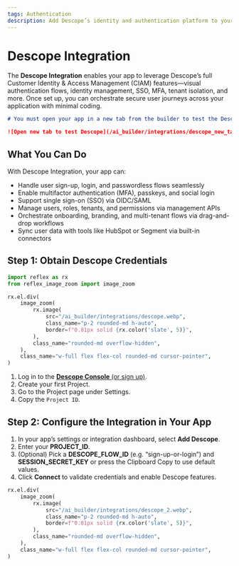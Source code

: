 ```yaml
---
tags: Authentication
description: Add Descope’s identity and authentication platform to your apps to manage user sign-in, onboarding, MFA, SSO, and flows with ease.
---
```

# Descope Integration

The **Descope Integration** enables your app to leverage Descope’s full Customer Identity & Access Management (CIAM) features—visual authentication flows, identity management, SSO, MFA, tenant isolation, and more. Once set up, you can orchestrate secure user journeys across your application with minimal coding.


```md alert warning
# You must open your app in a new tab from the builder to test the Descope integration.

![Open new tab to test Descope](/ai_builder/integrations/descope_new_tab.webp)
```

## What You Can Do

With Descope Integration, your app can:
- Handle user sign-up, login, and passwordless flows seamlessly  
- Enable multifactor authentication (MFA), passkeys, and social login  
- Support single sign-on (SSO) via OIDC/SAML  
- Manage users, roles, tenants, and permissions via management APIs  
- Orchestrate onboarding, branding, and multi-tenant flows via drag-and-drop workflows  
- Sync user data with tools like HubSpot or Segment via built-in connectors


## Step 1: Obtain Descope Credentials

```python exec
import reflex as rx
from reflex_image_zoom import image_zoom
```

```python eval
rx.el.div(
    image_zoom(
        rx.image(
            src="/ai_builder/integrations/descope.webp",
            class_name="p-2 rounded-md h-auto",
            border=f"0.81px solid {rx.color('slate', 5)}",
        ),
        class_name="rounded-md overflow-hidden",
    ),
    class_name="w-full flex flex-col rounded-md cursor-pointer",
)
```

1. Log in to the [**Descope Console** (or sign up)](https://www.descope.com/sign-up).
2. Create your first Project. 
3. Go to the Project page under Settings.
4. Copy the `Project ID`.


## Step 2: Configure the Integration in Your App

1. In your app’s settings or integration dashboard, select **Add Descope**.  
2. Enter your **PROJECT_ID**.  
3. (Optional) Pick a **DESCOPE_FLOW_ID** (e.g. “sign-up-or-login”) and **SESSION_SECRET_KEY** or press the Clipboard Copy to use default values.  
4. Click **Connect** to validate credentials and enable Descope features.

```python eval
rx.el.div(
    image_zoom(
        rx.image(
            src="/ai_builder/integrations/descope_2.webp",
            class_name="p-2 rounded-md h-auto",
            border=f"0.81px solid {rx.color('slate', 5)}",
        ),
        class_name="rounded-md overflow-hidden",
    ),
    class_name="w-full flex flex-col rounded-md cursor-pointer",
)
```


